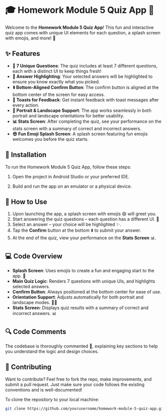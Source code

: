 # 🎓 Homework Module 5 Quiz App 📱

Welcome to the **Homework Module 5 Quiz App**! This fun and interactive quiz app comes with unique UI elements for each question, a splash screen with emojis, and more! 🎉

## ✨ Features

- **🧠 7 Unique Questions**: The quiz includes at least 7 different questions, each with a distinct UI to keep things fresh!
- **🎯 Answer Highlighting**: Your selected answers will be highlighted to ensure you know exactly what you picked.
- **⬇️ Bottom-Aligned Confirm Button**: The confirm button is aligned at the bottom center of the screen for easy access.
- **🔔 Toasts for Feedback**: Get instant feedback with toast messages after every action.
- **📱 Portrait & Landscape Support**: The app works seamlessly in both portrait and landscape orientations for better usability.
- **📊 Stats Screen**: After completing the quiz, see your performance on the stats screen with a summary of correct and incorrect answers.
- **😎 Fun Emoji Splash Screen**: A splash screen featuring fun emojis welcomes you before the quiz starts.

## 📲 Installation

To run the Homework Module 5 Quiz App, follow these steps:

1. Open the project in Android Studio or your preferred IDE.

2. Build and run the app on an emulator or a physical device.

## 🚀 How to Use

1. Upon launching the app, a splash screen with emojis 😄 will greet you.
2. Start answering the quiz questions – each question has a different UI. 🎨
3. Select an answer – your choice will be highlighted ✨.
4. Tap the **Confirm** button at the bottom ⬇️ to submit your answer.
5. At the end of the quiz, view your performance on the **Stats Screen** 📊.


## 💻 Code Overview

- **Splash Screen**: Uses emojis to create a fun and engaging start to the app. 🎉
- **Main Quiz Logic**: Renders 7 questions with unique UIs, and highlights selected answers.
- **Confirm Button**: Always positioned at the bottom center for ease of use.
- **Orientation Support**: Adjusts automatically for both portrait and landscape modes. 📱🔄
- **Stats Screen**: Displays quiz results with a summary of correct and incorrect answers. 📊

## 🔍 Code Comments

The codebase is thoroughly commented 📝, explaining key sections to help you understand the logic and design choices.

## 🤝 Contributing

Want to contribute? Feel free to fork the repo, make improvements, and submit a pull request. Just make sure your code follows the existing conventions and is well-documented!

To clone the repository to your local machine:
```bash
git clone https://github.com/yourusername/homework-module-5-quiz-app.git
